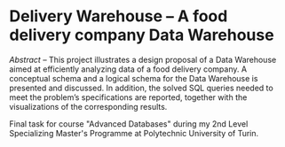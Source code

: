 # Delivery Warehouse – A food delivery company Data Warehouse

*Abstract* – This project illustrates a design proposal of a Data Warehouse aimed at efficiently analyzing data of a food delivery company. A conceptual schema and a logical schema for the Data Warehouse is presented and discussed. In addition, the solved SQL queries needed to meet the problem’s specifications are reported, together with the visualizations of the corresponding results.

Final task for course "Advanced Databases" during my 2nd Level Specializing Master's Programme at Polytechnic University of Turin.
